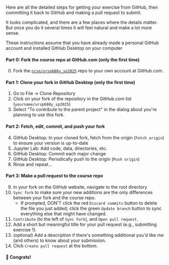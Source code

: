 Here are all the detailed steps for getting your exercise from GitHub, then committing it back to GitHub and making a pull request to submit.

It looks complicated, and there are a few places where the details matter. But once you do it several times it will feel natural and make a lot more sense.

These instructions assume that you have already made a personal GitHub account and installed GitHub Desktop on your computer

#### Part 0: Fork the course repo at GitHub.com (only the first time)
0. Fork the [`ncsg/ursp688y_sp2025`](https://github.com/ncsg/ursp688y_sp2025) repo to your own account at GitHub.com.

#### Part 1: Clone your fork in GitHub Desktop (only the first time)
1. Go to File -> Clone Repository
2. Click on your fork of the repository in the GitHub.com list (`yourname/ursp688y_sp2025`)
3. Select "To contribute to the parent project" in the dialog about you're planning to use this fork.

#### Part 2: Fetch, edit, commit, and push your fork
4. GitHub Desktop: In your cloned fork, fetch from the origin (`Fetch origin`) to ensure your version is up-to-date
5. Jupyter Lab: Add code, data, directories, etc.
6. GitHub Desktop: Commit each major change
7. GitHub Desktop: Periodically push to the origin (`Push origin`)
8. Rinse and repeat...

#### Part 3: Make a pull request to the course repo

9. In your fork on the GitHub website, navigate to the root directory
9. `Sync fork` to make sure your new additions are the only differences between your fork and the course repo.
    - If prompted, DON'T click the red `Discard commits` button to delete the file you just added; click the green `Update branch` button to sync everything else that might have changed.
10. `Contribute` (to the left of `Sync Fork`), and `Open pull request`.
11. Add a short but meaningful title for your pull request (e.g., submitting exercise 1).
12. (optional) Add a description if there's something additional you'd like me (and others) to know about your submission.
13. Click `Create pull request` at the bottom.

#### 🙌 Congrats!